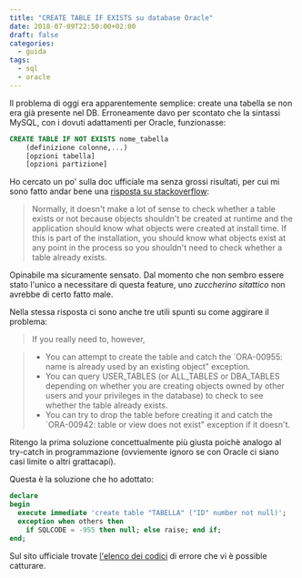 ```yaml
---
title: "CREATE TABLE IF EXISTS su database Oracle"
date: 2018-07-09T22:50:00+02:00
draft: false
categories:
  - guida
tags:
  - sql
  - oracle
---
```


Il problema di oggi era apparentemente semplice: create una tabella se non era già presente nel DB.
Erroneamente davo per scontato che la sintassi MySQL, con i dovuti adattamenti per Oracle, funzionasse:

```sql
CREATE TABLE IF NOT EXISTS nome_tabella
    (definizione colonne,...)
    [opzioni tabella]
    [opzioni partizione]
```

Ho cercato un po' sulla doc ufficiale ma senza grossi risultati, per cui mi sono fatto andar bene una [risposta su stackoverflow](https://stackoverflow.com/a/15437080):

> Normally, it doesn't make a lot of sense to check whether a table exists or not because objects shouldn't be created at runtime and the application should know what objects were created at install time. If this is part of the installation, you should know what objects exist at any point in the process so you shouldn't need to check whether a table already exists.

Opinabile ma sicuramente sensato. Dal momento che non sembro essere stato l'unico a necessitare di questa feature, uno *zuccherino sitattico* non avrebbe di certo fatto male.

Nella stessa risposta ci sono anche tre utili spunti su come aggirare il problema:

> If you really need to, however,  

> * You can attempt to create the table and catch the `ORA-00955: name is already used by an existing object" exception.
> * You can query USER_TABLES (or ALL_TABLES or DBA_TABLES depending on whether you are creating objects owned by other users and your privileges in the database) to check to see whether the table already exists.
> * You can try to drop the table before creating it and catch the `ORA-00942: table or view does not exist" exception if it doesn't.
>

Ritengo la prima soluzione concettualmente più giusta poichè analogo  al try-catch in programmazione (ovviemente ignoro se con Oracle ci siano casi limite o altri grattacapi).

Questa è la soluzione che ho adottato:

```sql
declare
begin
  execute immediate 'create table "TABELLA" ("ID" number not null)';
  exception when others then
    if SQLCODE = -955 then null; else raise; end if;
end;
```

Sul sito ufficiale trovate [l'elenco dei codici](https://docs.oracle.com/cd/B28359_01/server.111/b28278/toc.htm) di errore che vi è possible catturare.
